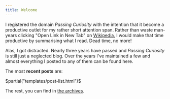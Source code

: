 ```yaml
---
title: Welcome
---
```


I registered the domain *Passing Curiosity* with the intention that it become
a productive outlet for my rather short attention span. Rather than waste
man-years clicking "Open Link in New Tab" on [Wikipedia][wp], I would make that
time productive by summarising what I read. Dead time, no more!

[wp]: http://en.wikipedia.org/wiki/ "Wikipedia, the free encyclopedia"

Alas, I got distracted. Nearly three years have passed and *Passing Curiosity*
is still just a neglected blog. Over the years I've maintained a few and almost
everything I posted to any of them can be found here.

The most **recent posts** are:

$partial("templates/post-list.html")$

The rest, you can find in [the archives](/archives/).
